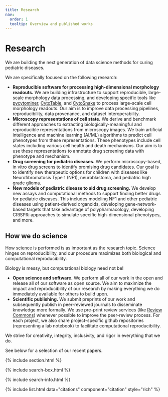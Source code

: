 ```yaml
---
title: Research
nav:
  order: 1
  tooltip: Overview and published works
---
```


# <i class="fas fa-microscope"></i>Research

We are building the next generation of data science methods for curing pediatric diseases.

We are specifically focused on the following research:

- **Reproducible software for processing high-dimensional morphology readouts.** We are building infrastructure to support reproducible, large-scale morphology data processing, and developing specific tools like [pycytominer](https://github.com/cytomining/pycytominer), [CytoTable](https://github.com/cytomining/cytotable), and [CytoSnake](https://github.com/WayScience/cytosnake) to process large-scale cell morphology readouts. Our aim is to improve data processing pipelines, reproducibility, data provenance, and dataset interoperability. 
- **Microscopy representations of cell state.** We derive and benchmark different approaches to extracting biologically-meaningful and reproducible representations from microscopy images. We train artificial intelligence and machine learning (AI/ML) algorithms to predict cell phenotypes from these representations. These phenotypes include cell states including various cell health and death mechanisms. Our aim is to use these representations to annotate drug screening data with phenotype and mechanism.
- **Drug screening for pediatric diseases.** We perform microscopy-based, in vitro drug screens to identify promising drug candidates. Our goal is to identify new therapeutic options for children with diseases like Neurofibromatosis Type 1 (NF1), neuroblastoma, and pediatric high grade glioma.
- **New models of pediatric disease to aid drug screening.** We develop new assays and computational methods to support finding better drugs for pediatric diseases. This includes modeling NF1 and other pediatric diseases using patient-derived organoids, developing gene-network-based targets that take advantage of polypharmacology, developing CRISPRi approaches to simulate specific high-dimensional phenotypes, and more.

## How we do science

How science is performed is as important as the research topic.
Science hinges on reproducibility, and our procedure maximizes both biological and computational reproducibility.

Biology is messy, but computational biology need not be!

- **Open science and software.** We perform all of our work in the open and release all of our software as open source. We aim to maximize the impact and reproducibility of our research by making everything we do immediately available for others to build upon.
- **Scientific publishing.** We submit preprints of our work and subsequently publish in peer-reviewed journals to disseminate knowledge more formally. We use pre-print review services (like [Review Commons](https://www.reviewcommons.org/)) whenever possible to improve the peer-review process. For each project, we also share project-specific github repositories (representing a lab notebook) to facilitate computational reproducibility.

We strive for creativity, integrity, inclusivity, and rigor in everything that we do.

See below for a selection of our recent papers.

{% include section.html %}

{% include search-box.html %}

{% include search-info.html %}

{% include list.html data="citations" component="citation" style="rich" %}
